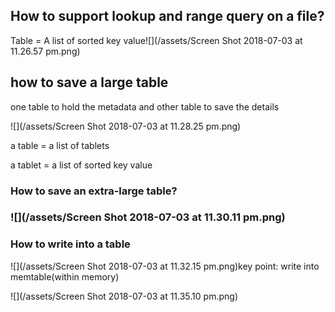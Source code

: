 ## How to support lookup and range query on a file?

Table = A list of sorted key value![](/assets/Screen Shot 2018-07-03 at 11.26.57 pm.png)

## how to save a large table

one table to hold the metadata and other table to save the details

![](/assets/Screen Shot 2018-07-03 at 11.28.25 pm.png)

a table =  a list of tablets

a tablet = a list of sorted key value

### How to save an extra-large table?

### ![](/assets/Screen Shot 2018-07-03 at 11.30.11 pm.png)

### How to write into a table

![](/assets/Screen Shot 2018-07-03 at 11.32.15 pm.png)key point: write into memtable\(within memory\)



![](/assets/Screen Shot 2018-07-03 at 11.35.10 pm.png)

